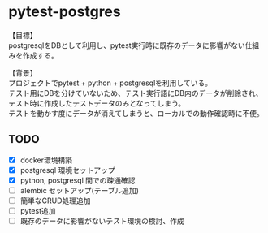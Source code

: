 # pytest-postgres
【目標】  
postgresqlをDBとして利用し、pytest実行時に既存のデータに影響がない仕組みを作成する。

【背景】  
プロジェクトでpytest + python + postgresqlを利用している。  
テスト用にDBを分けていないため、テスト実行語にDB内のデータが削除され、テスト時に作成したテストデータのみとなってしまう。  
テストを動かす度にデータが消えてしまうと、ローカルでの動作確認時に不便。  


## TODO
- [x] docker環境構築
- [x] postgresql 環境セットアップ
- [x] python, postgresql 間での疎通確認
- [ ] alembic セットアップ(テーブル追加)
- [ ] 簡単なCRUD処理追加
- [ ] pytest追加
- [ ] 既存のデータに影響がないテスト環境の検討、作成